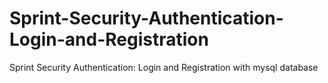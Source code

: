 # Sprint-Security-Authentication-Login-and-Registration
Sprint Security Authentication: Login and Registration with mysql database
